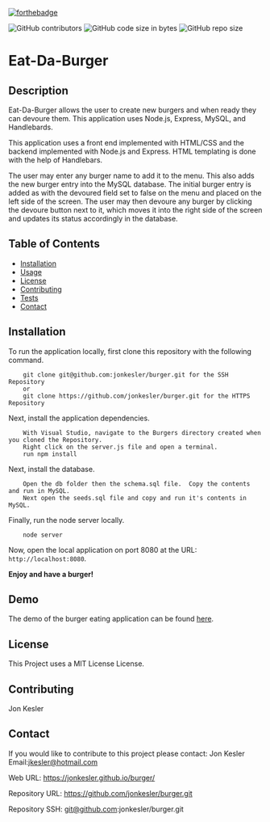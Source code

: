 [![forthebadge](https://forthebadge.com/images/badges/made-with-javascript.svg)](https://forthebadge.com)

![GitHub contributors](https://img.shields.io/github/contributors/jonkesler/burger)
![GitHub code size in bytes](https://img.shields.io/github/languages/code-size/jonkesler/burger?style=for-the-badge)
![GitHub repo size](https://img.shields.io/github/repo-size/jonkesler/burger)

# Eat-Da-Burger



## Description 
    
Eat-Da-Burger allows the user to create new burgers and when ready they can devoure them.  This application uses Node.js, Express, MySQL, and Handlebards. 

This application uses a front end implemented with HTML/CSS and the backend implemented with Node.js and Express. HTML templating is done with the help of Handlebars.

The user may enter any burger name to add it to the menu. This also adds the new burger entry into the MySQL database. The initial burger entry is added as with the devoured field set to false on the menu and placed on the left side of the screen. The user may then devoure any burger by clicking the devoure button next to it, which moves it into the right side of the screen and updates its status accordingly in the database.
    
    
## Table of Contents
    
* [Installation](#installation)
* [Usage](#usage)
* [License](#license)
* [Contributing](#contributing)
* [Tests](#tests)
* [Contact](#contact)
    
    
## Installation
    

To run the application locally, first clone this repository with the following command.

        git clone git@github.com:jonkesler/burger.git for the SSH Repository 
        or 
        git clone https://github.com/jonkesler/burger.git for the HTTPS Repository
        
Next, install the application dependencies.

        With Visual Studio, navigate to the Burgers directory created when you cloned the Repository.
        Right click on the server.js file and open a terminal.
        run npm install

Next, install the database.

        Open the db folder then the schema.sql file.  Copy the contents and run in MySQL.  
        Next open the seeds.sql file and copy and run it's contents in MySQL.
        
Finally, run the node server locally.

        node server
        
Now, open the local application on port 8080 at the URL: `http://localhost:8080`.

**Enjoy and have a burger!**


      
## Demo

The demo of the burger eating application can be found [here](https://---------.herokuapp.com/).



## License

This Project uses a MIT License License.


## Contributing
    
Jon Kesler
    
    
## Contact

If you would like to contribute to this project please contact: 
  Jon Kesler 
  Email:jkesler@hotmail.com   


Web URL: https://jonkesler.github.io/burger/

Repository URL: https://github.com/jonkesler/burger.git

Repository SSH: git@github.com:jonkesler/burger.git



